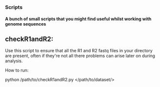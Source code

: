 ### Scripts ###

#### A bunch of small scripts that you might find useful whilst working with genome sequences ####

## checkR1andR2: ##

Use this script to ensure that all the R1 and R2 fastq files in your directory are present, often if they're not all there problems can arise later on during analysis.

How to run:

python /path/to/checkR1andR2.py </path/to/dataset/>
